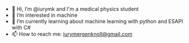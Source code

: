 - 👋 Hi, I’m @iurymk and I'm a medical physics student
- 👀 I’m interested in machine 
- 🌱 I’m currently learning about machine learning with python and ESAPI with C#
- 📫 How to reach me: iurymergenknoll@gmail.com 

<!---
iurymk/iurymk is a ✨ special ✨ repository because its `README.md` (this file) appears on your GitHub profile.
You can click the Preview link to take a look at your changes.
--->

